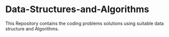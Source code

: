 # Data-Structures-and-Algorithms
This Repository contains the coding problems  solutions using suitable data structure and Algorithms. 
